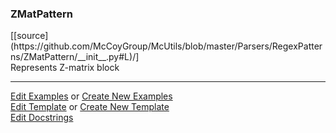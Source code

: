 ### <a id="McUtils.Parsers.RegexPatterns.ZMatPattern">ZMatPattern</a> 
<div class="docs-source-link" markdown="1">
[[source](https://github.com/McCoyGroup/McUtils/blob/master/Parsers/RegexPatterns/ZMatPattern/__init__.py#L)/]
</div>
Represents Z-matrix block



___

[Edit Examples](https://github.com/McCoyGroup/McUtils/edit/master/ci/examples/McUtils/Parsers/RegexPatterns/ZMatPattern.md) or 
[Create New Examples](https://github.com/McCoyGroup/McUtils/new/master/?filename=ci/examples/McUtils/Parsers/RegexPatterns/ZMatPattern.md) <br/>
[Edit Template](https://github.com/McCoyGroup/McUtils/edit/master/ci/docs/McUtils/Parsers/RegexPatterns/ZMatPattern.md) or 
[Create New Template](https://github.com/McCoyGroup/McUtils/new/master/?filename=ci/docs/templates/McUtils/Parsers/RegexPatterns/ZMatPattern.md) <br/>
[Edit Docstrings](https://github.com/McCoyGroup/McUtils/edit/master/Parsers/RegexPatterns/ZMatPattern/__init__.py#L?message=Update%20Docs)

